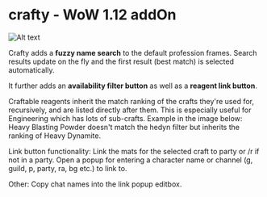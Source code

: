 # crafty - WoW 1.12 addOn 

![Alt text](http://i.imgur.com/wzHbUri.png)

Crafty adds a **fuzzy name search** to the default profession frames. Search results update on the fly and the first result (best match) is selected automatically.

It further adds an **availability filter button** as well as a **reagent link button**.

Craftable reagents inherit the match ranking of the crafts they're used for, recursively, and are listed directly after them. This is especially useful for Engineering which has lots of sub-crafts. Example in the image below: Heavy Blasting Powder doesn't match the hedyn filter but inherits the ranking of Heavy Dynamite.

Link button functionality:
**<Left Click>** Link the mats for the selected craft to party or /r if not in a party.
**<Right Click>** Open a popup for entering a character name or channel (g, guild, p, party, ra, bg etc.) to link to.

Other:
**<Shift Click>** Copy chat names into the link popup editbox.